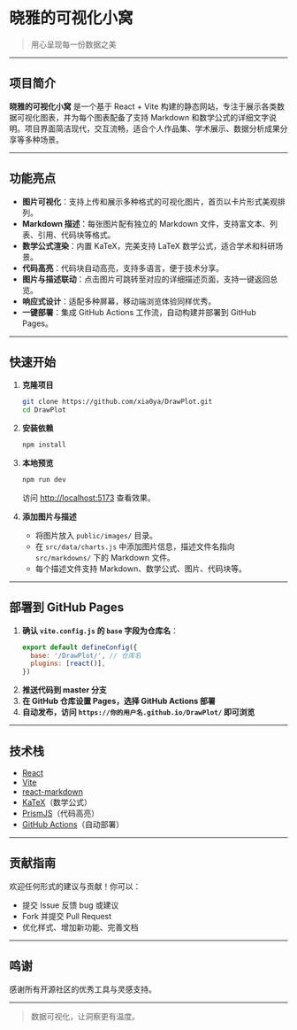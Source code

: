 # 晓雅的可视化小窝

> 用心呈现每一份数据之美

---

## 项目简介

**晓雅的可视化小窝** 是一个基于 React + Vite 构建的静态网站，专注于展示各类数据可视化图表，并为每个图表配备了支持 Markdown 和数学公式的详细文字说明。项目界面简洁现代，交互流畅，适合个人作品集、学术展示、数据分析成果分享等多种场景。

---

## 功能亮点

- **图片可视化**：支持上传和展示多种格式的可视化图片，首页以卡片形式美观排列。
- **Markdown 描述**：每张图片配有独立的 Markdown 文件，支持富文本、列表、引用、代码块等格式。
- **数学公式渲染**：内置 KaTeX，完美支持 LaTeX 数学公式，适合学术和科研场景。
- **代码高亮**：代码块自动高亮，支持多语言，便于技术分享。
- **图片与描述联动**：点击图片可跳转至对应的详细描述页面，支持一键返回总览。
- **响应式设计**：适配多种屏幕，移动端浏览体验同样优秀。
- **一键部署**：集成 GitHub Actions 工作流，自动构建并部署到 GitHub Pages。

---

## 快速开始

1. **克隆项目**
   ```bash
   git clone https://github.com/xia0ya/DrawPlot.git
   cd DrawPlot
   ```
2. **安装依赖**
   ```bash
   npm install
   ```
3. **本地预览**
   ```bash
   npm run dev
   ```
   访问 [http://localhost:5173](http://localhost:5173) 查看效果。

4. **添加图片与描述**
   - 将图片放入 `public/images/` 目录。
   - 在 `src/data/charts.js` 中添加图片信息，描述文件名指向 `src/markdowns/` 下的 Markdown 文件。
   - 每个描述文件支持 Markdown、数学公式、图片、代码块等。

---

## 部署到 GitHub Pages

1. **确认 `vite.config.js` 的 `base` 字段为仓库名**：
   ```js
   export default defineConfig({
     base: '/DrawPlot/', // 仓库名
     plugins: [react()],
   })
   ```
2. **推送代码到 master 分支**
3. **在 GitHub 仓库设置 Pages，选择 GitHub Actions 部署**
4. **自动发布，访问 `https://你的用户名.github.io/DrawPlot/` 即可浏览**

---

## 技术栈
- [React](https://react.dev/)
- [Vite](https://vitejs.dev/)
- [react-markdown](https://github.com/remarkjs/react-markdown)
- [KaTeX](https://katex.org/)（数学公式）
- [PrismJS](https://prismjs.com/)（代码高亮）
- [GitHub Actions](https://github.com/features/actions)（自动部署）

---

## 贡献指南

欢迎任何形式的建议与贡献！你可以：
- 提交 Issue 反馈 bug 或建议
- Fork 并提交 Pull Request
- 优化样式、增加新功能、完善文档

---

## 鸣谢

感谢所有开源社区的优秀工具与灵感支持。

---

> 数据可视化，让洞察更有温度。
